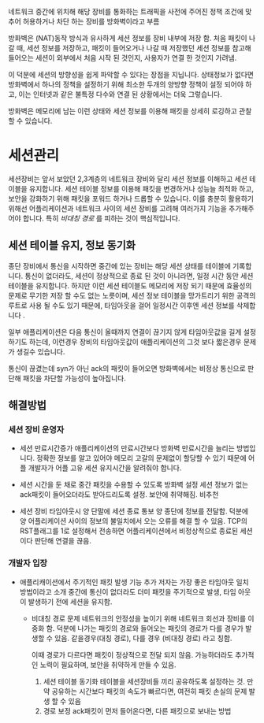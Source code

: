 네트워크 중간에 위치해 해당 장비를 통화하는 트래픽을 사전에 주어진 정책 조건에 맞추어 허용하거나 차단 하는 장비를 방화벽이라고 부름

방화벽은 (NAT)동작 방식과 유사하게 세션 정보를 장비 내부에 저장 함.
처음 패킷이 나갈 때, 세션 정보를 저장하고, 패킷이 들어오거나 나갈 때 저장했던 세션 정보를 참고해 들어오는 세션이 외부에서 처음 시작 된 것인지, 사용자가 연결 한 것인지 가려냄.

이 덕분에 세션의 방향성을 쉽게 파악할 수 있다는 장점을 지닙니다. 상태정보가 없다면 방화벽에서 하나의 정책을 설정하기 위해 최소한 두개의 양방향 정책이 설정 되어야 하고, 이는 인터넷과 같은 불특정 다수와 연결 된 상황에서는 더욱 그렇습니다.

방화벽은 메모리에 남는 이런 상태와 세션 정보를 이용해 패킷을 상세히 로깅하고 관찰 할 수 있습니다.


# 세션관리

세션장비는 앞서 보았던 2,3계층의 네트워크 장비와 달리 세션 정보를 이해하고 세션 테이블을 유지합니다.
세션 테이블 정보를 이용해 패킷을 변경하거나 성능늘 최적화 하고, 보안을 강화하기 위해 패킷을 포워드 하거나 드롭할 수 있습니다.
이를 충분히 활용하기 위해선 어플리케이션과 네트워크 사이의 세션 장비를 고려해 여러가지 기능을 추가해주어야 합니다. 
특히 *비대칭 경로* 를 피하는 것이 핵심적입니다.

## 세션 테이블 유지, 정보 동기화

종단 장비에서 통신을 시작하면 중간에 있는 장비는 해당 세션 상태를 테이블에 기록합니다.
통신이 없더라도, 세션이 정상적으로 종료 된 것이 아니라면, 일정 시간 동안 세션 테이블을 유지합니다.
하지만 이런 세션 테이블도 메모리에 저장 되기 때문에 효율성의 문제로 무기한 저장 할 수도 없는 노릇이며, 세션 정보 테이블을 망가트리기 위한 공격의 루트로 사용 될 수도 있기 때문에, 타임아웃을 걸어 일정시간 이후엔 세션 정보를 삭제합니다 .

일부 애플리케이션은 다음 통신이 올때까지 연결이 끊기지 않게 타임아웃값을 길게 설정하기도 하는데, 이런경우 장비의 타임아웃값이 애플리케이션의 그것 보다 짧은경우 문제가 생길수 있습니다.

통신이 끊겼는데 syn가 아닌 ack의 패킷이 들어오면 방화벽에서는 비정상 통신으로 판단해 패킷을 차단할 가능성이 높아집니다.

## 해결방법 
### 세션 장비 운영자
- 세션 만료시간증가
  애플리케이션의 만료시간보다 방화벽 만료시간을 늘리는 방법입니다.
  정확한 정보를 알고 있어야 메모리 고갈의 문제없이 할당할 수 있기 때문에 어플 개발자가 어플 고유 세션 유지시간을 알려줘야 합니다.
  
- 세션 시간을 둔 채로 중간 패킷을 수용할 수 있도록 방화벽 설정 
  세션 정보가 없는 ack패킷이 들어오더라도 받아드리도록 설정.
  보안에 취약해짐. 비추천

- 세션 장비 타임아웃시 양 단말에 세션 종료 통보
  양 종단에 정보를 전달함.
  덕분에 양 어플리케이션 사이의 정보의 불일치에서 오는 오류를 해결 할 수 있음.
  TCP의 RST플래그를 1로 설정해서 전송하면 어플리케이션에서 비정상적으로 종료된 세션이다 판단해 연결을 끊음.

### 개발자 입장
- 애플리캐이션에서 주기적인 패킷 발생 기능 추가
  저자는 가장 좋은 타임아웃 일치 방법이라고 소개
  중간에 통신이 없더라도 더미 패킷을 주기적으로 발생, 타임 아웃이 발생하기 전에 세션을 유지함.
  
  - 비대칭 경로 문제
    네트워크의 안정성을 높이기 위해 네트워크 회선과 장비를 이중화 함.
    덕분에 나가는 패킷의 경로와 들어오는 패킷의 경로가 다를 경우가 발생할 수 있음.
    같을경우(대칭 경로), 다를 경우 (비대칭 경로) 라고 칭함.
    
    이때 경로가 다르다면 패킷이 정상적으로 전달 되지 않음. 가능하더라도 추가적인 노력이 필요하며, 보안을 취약하게 만들 수 있음.
     1. 세션 테이블 동기화
        테이블을 세션장비들 끼리 공유하도록 설정하는 것. 
        만약 공유하는 시간보다 패킷의 속도가 빠르다면, 여전히 패킷 손실의 문제 발생 할 수 있음
     2. 경로 보정
        ack패킷이 먼저 들어온다면, 다른 패킷으로 보내는 방법









